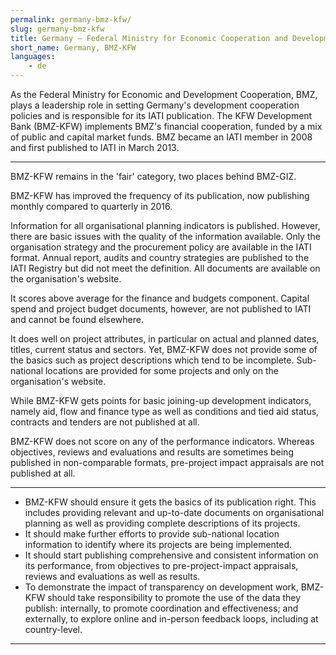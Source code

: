 ```yaml
---
permalink: germany-bmz-kfw/
slug: germany-bmz-kfw
title: Germany – Federal Ministry for Economic Cooperation and Development - KFW (BMZ-KFW)
short_name: Germany, BMZ-KFW
languages:
    - de
---
```


As the Federal Ministry for Economic and Development Cooperation, BMZ, plays a leadership role in setting Germany's development cooperation policies and is responsible for its IATI publication. The KFW Development Bank (BMZ-KFW) implements BMZ's financial cooperation, funded by a mix of public and capital market funds. BMZ became an IATI member in 2008 and first published to IATI in March 2013.

---

BMZ-KFW remains in the 'fair' category, two places behind BMZ-GIZ.

BMZ-KFW has improved the frequency of its publication, now publishing monthly compared to quarterly in 2016.

Information for all organisational planning indicators is published. However, there are basic issues with the quality of the information available. Only the organisation strategy and the procurement policy are available in the IATI format. Annual report, audits and country strategies are published to the IATI Registry but did not meet the definition. All documents are available on the organisation's website.

It scores above average for the finance and budgets component. Capital spend and project budget documents, however, are not published to IATI and cannot be found elsewhere.

It does well on project attributes, in particular on actual and planned dates, titles, current status and sectors. Yet, BMZ-KFW does not provide some of the basics such as project descriptions which tend to be incomplete. Sub-national locations are provided for some projects and only on the organisation's website.

While BMZ-KFW gets points for basic joining-up development indicators, namely aid, flow and finance type as well as conditions and tied aid status, contracts and tenders are not published at all.

BMZ-KFW does not score on any of the performance indicators. Whereas objectives, reviews and evaluations and results are sometimes being published in non-comparable formats, pre-project impact appraisals are not published at all.

---

 * BMZ-KFW should ensure it gets the basics of its publication right. This includes providing relevant and up-to-date documents on organisational planning as well as providing complete descriptions of its projects.
 * It should make further efforts to provide sub-national location information to identify where its projects are being implemented.
 * It should start publishing comprehensive and consistent information on its performance, from objectives to pre-project-impact appraisals, reviews and evaluations as well as results.
 * To demonstrate the impact of transparency on development work, BMZ-KFW should take responsibility to promote the use of the data they publish: internally, to promote coordination and effectiveness; and externally, to explore online and in-person feedback loops, including at country-level.

---
